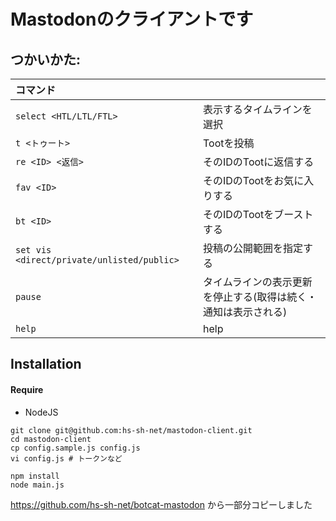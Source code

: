 # Mastodonのクライアントです

## つかいかた:

|コマンド| |
|:----------------------------------------------|-----|
|```select <HTL/LTL/FTL>```                     |表示するタイムラインを選択|
|```t <トゥート>```                              |Tootを投稿|
|```re <ID> <返信>```                           |そのIDのTootに返信する|
|```fav <ID>```                                |そのIDのTootをお気に入りする|
|```bt <ID>```                                 |そのIDのTootをブーストする|
|```set vis <direct/private/unlisted/public>```|投稿の公開範囲を指定する|
|```pause```                                   |タイムラインの表示更新を停止する(取得は続く・通知は表示される)|
|```help```                                    |help|

## Installation

#### Require
- NodeJS

```
git clone git@github.com:hs-sh-net/mastodon-client.git
cd mastodon-client
cp config.sample.js config.js
vi config.js # トークンなど

npm install
node main.js
```

https://github.com/hs-sh-net/botcat-mastodon から一部分コピーしました

